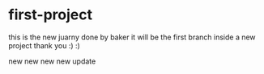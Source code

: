 # first-project
this is the new juarny done by baker 
it will be the first branch inside a new project 
thank you :) 
:) 

new 
new 
new 
new update 
